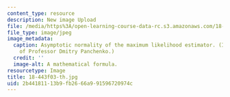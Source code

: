 ```yaml
---
content_type: resource
description: New image Upload
file: /media/https%3A/open-learning-course-data-rc.s3.amazonaws.com/18-443-statistics-for-applications-fall-2003/2b44181113b9fb2666a991596720974c_18-443f03-th.jpg
file_type: image/jpeg
image_metadata:
  caption: Asymptotic normality of the maximum likelihood estimator. (Image courtesy
    of Professor Dmitry Panchenko.)
  credit: ''
  image-alt: A mathematical formula.
resourcetype: Image
title: 18-443f03-th.jpg
uid: 2b441811-13b9-fb26-66a9-91596720974c
---
```

